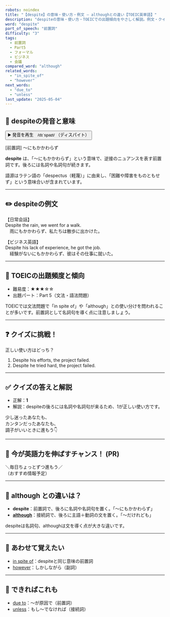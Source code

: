 ```yaml
---
robots: noindex
title: "【despite】の意味・使い方・例文 ― althoughとの違い【TOEIC英単語】"
description: "despiteの意味・使い方・TOEICでの出題傾向をやさしく解説。例文・クイズ付きでalthoughとの違いもわかりやすく学べます。"
word: "despite"
part_of_speech: "前置詞"
difficulty: "3"
tags:
  - 前置詞
  - Part5
  - フォーマル
  - ビジネス
  - 会議
compared_word: "although"
related_words:
  - "in_spite_of"
  - "however"
next_words:
  - "due_to"
  - "unless"
last_update: "2025-05-04"
---
```


## 🔰 despiteの発音と意味

<button class="play-audio" onclick="playTTS('despite')">
  <span class="play-audio-main">
    ▶️ 発音を再生　/dɪˈspaɪt/
  </span>
  <span class="play-audio-sub">
    （ディスパイト）
  </span>
</button>

[前置詞] ～にもかかわらず

**despite** は、「～にもかかわらず」という意味で、逆接のニュアンスを表す前置詞です。後ろには名詞や名詞句が続きます。

語源はラテン語の「despectus（軽蔑）」に由来し、「困難や障害をものともせず」という意味合いが含まれています。

---

## ✏️ despiteの例文

【日常会話】  
Despite the rain, we went for a walk.  
　雨にもかかわらず、私たちは散歩に出かけた。

【ビジネス英語】  
Despite his lack of experience, he got the job.  
　経験がないにもかかわらず、彼はその仕事に就いた。

---

## 🎯 TOEICの出題頻度と傾向

- 難易度：★★★☆☆
- 出題パート：Part 5（文法・語法問題）

TOEICでは文法問題で「in spite of」や「although」との使い分けを問われることが多いです。前置詞として名詞句を導く点に注意しましょう。

---

## ❓ クイズに挑戦！

正しい使い方はどっち？

1. Despite his efforts, the project failed.  
2. Despite he tried hard, the project failed.

---

## ✅ クイズの答えと解説

- 正解：**1**
- 解説：despiteの後ろには名詞や名詞句が来るため、1が正しい使い方です。

少し迷ったあなたも、  
カンタンだったあなたも、  
調子がいいときに進もう👇️

---

## 🚀 今が英語力を伸ばすチャンス！ (PR)

<div class="info-center">
＼毎日ちょっとずつ進もう／<br>  
（おすすめ情報予定）
</div>

---

## 🤔  although との違いは？

- **despite**：前置詞で、後ろに名詞や名詞句を置く。「～にもかかわらず」
- **[although](/word/although/)**：接続詞で、後ろに主語＋動詞の文を置く。「～だけれども」

despiteは名詞句、althoughは文を導く点が大きな違いです。

---

## 🧩 あわせて覚えたい

- [in spite of](/word/in_spite_of/)：despiteと同じ意味の前置詞
- [however](/word/however/)：しかしながら（副詞）

---

## 📖 できればこれも

- [due to](/word/due_to/)：～が原因で（前置詞）
- [unless](/word/unless/)：もし～でなければ（接続詞）

<!-- cvid: aid19_bid11 -->
